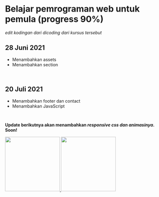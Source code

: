 
# Belajar pemrograman web untuk pemula (progress 90%)  
*edit kodingan dari dicoding dari kursus tersebut*

## 28 Juni 2021
- Menambahkan assets
- Menambahkan section
<br>

## 20 Juli 2021  
- Menambahkan footer dan contact
- Menambahkan JavaScript  
<br>

**Update berikutnya akan menambahkan *responsive css dan animasinya*. Soon!**

   <p align="left">
    <a href="https://github.com/gilangadhan">
    <img height="180em" src="https://github-readme-stats-eight-theta.vercel.app/api?username=gilangadhan&show_icons=true&theme=algolia&include_all_commits=true&count_private=true"/>
      <img height="180em" src="https://github-readme-stats-eight-theta.vercel.app/api/top-langs/?username=gilangadhan&layout=compact&langs_count=8&theme=algolia"/>
    </a>
   </p>



